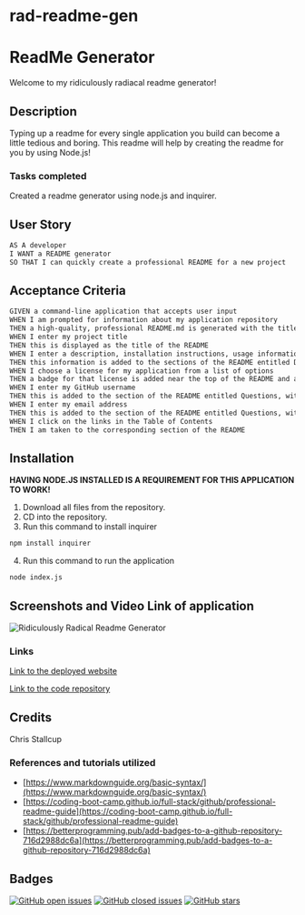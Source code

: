 # rad-readme-gen

# **ReadMe Generator**

Welcome to my ridiculously radiacal readme generator!


## Description

Typing up a readme for every single application you build can become a little tedious and boring. This readme will help by creating the readme for you by using Node.js!

### **Tasks completed**

Created a readme generator using node.js and inquirer.


## User Story

```md
AS A developer
I WANT a README generator
SO THAT I can quickly create a professional README for a new project
```

## Acceptance Criteria

```md
GIVEN a command-line application that accepts user input
WHEN I am prompted for information about my application repository
THEN a high-quality, professional README.md is generated with the title of my project and sections entitled Description, Table of Contents, Installation, Usage, License, Contributing, Tests, and Questions
WHEN I enter my project title
THEN this is displayed as the title of the README
WHEN I enter a description, installation instructions, usage information, contribution guidelines, and test instructions
THEN this information is added to the sections of the README entitled Description, Installation, Usage, Contributing, and Tests
WHEN I choose a license for my application from a list of options
THEN a badge for that license is added near the top of the README and a notice is added to the section of the README entitled License that explains which license the application is covered under
WHEN I enter my GitHub username
THEN this is added to the section of the README entitled Questions, with a link to my GitHub profile
WHEN I enter my email address
THEN this is added to the section of the README entitled Questions, with instructions on how to reach me with additional questions
WHEN I click on the links in the Table of Contents
THEN I am taken to the corresponding section of the README
```

## Installation

**HAVING NODE.JS INSTALLED IS A REQUIREMENT FOR THIS APPLICATION TO WORK!**

1. Download all files from the repository.
2. CD into the repository.
3. Run this command to install inquirer
```md
npm install inquirer
```
4. Run this command to run the application
```md
node index.js
```

## Screenshots and Video Link of application

![Ridiculously Radical Readme Generator](#)


### **Links**

[Link to the deployed website](https://mrtofuuu.github.io/rad-readme-gen/)

[Link to the code repository](https://github.com/MrTofuuu/rad-readme-gen)

## Credits
Chris Stallcup

### References and tutorials utilized
* [https://www.markdownguide.org/basic-syntax/](https://www.markdownguide.org/basic-syntax/)
* [https://coding-boot-camp.github.io/full-stack/github/professional-readme-guide](https://coding-boot-camp.github.io/full-stack/github/professional-readme-guide)
* [https://betterprogramming.pub/add-badges-to-a-github-repository-716d2988dc6a](https://betterprogramming.pub/add-badges-to-a-github-repository-716d2988dc6a)

## Badges

[![GitHub open issues](https://img.shields.io/github/issues/MrTofuuu/rad-readme-gen?style=for-the-badge)](https://github.com/MrTofuuu/rad-readme-gen/issues)
[![GitHub closed issues](https://img.shields.io/github/issues-closed/MrTofuuu/rad-readme-gen?style=for-the-badge)](https://img.shields.io/github/issues-closed/MrTofuuu/rad-readme-gen?style=for-the-badge)
[![GitHub stars](https://img.shields.io/github/stars/MrTofuuu/rad-readme-gen?style=for-the-badge)](https://github.com/MrTofuuu/rad-readme-gen/stargazers)